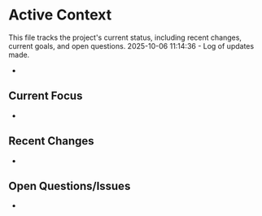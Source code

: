 # Active Context

This file tracks the project's current status, including recent changes, current goals, and open questions.
2025-10-06 11:14:36 - Log of updates made.

*

## Current Focus

*   

## Recent Changes

*   

## Open Questions/Issues

*   